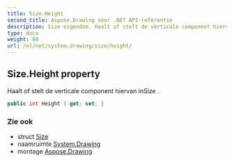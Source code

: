 ```yaml
---
title: Size.Height
second_title: Aspose.Drawing voor .NET API-referentie
description: Size eigendom. Haalt of stelt de verticale component hiervan inSize .
type: docs
weight: 80
url: /nl/net/system.drawing/size/height/
---
```

## Size.Height property

Haalt of stelt de verticale component hiervan inSize .

```csharp
public int Height { get; set; }
```

### Zie ook

* struct [Size](../)
* naamruimte [System.Drawing](../../size/)
* montage [Aspose.Drawing](../../../)


